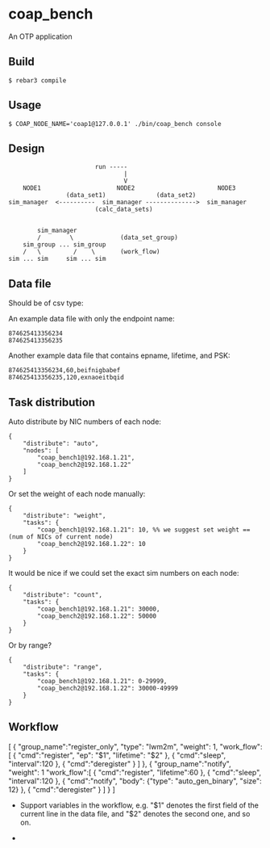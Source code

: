coap_bench
=====

An OTP application

Build
-----

    $ rebar3 compile

Usage
-----

    $ COAP_NODE_NAME='coap1@127.0.0.1' ./bin/coap_bench console

Design
------

```
                        run -----
                                |
                                V
    NODE1                     NODE2                       NODE3
                (data_set1)              (data_set2)
sim_manager  <----------  sim_manager -------------->  sim_manager
                        (calc_data_sets)


        sim_manager
        /        \             (data_set_group)
    sim_group ... sim_group
    /   \         /    \       (work_flow)
sim ... sim     sim ... sim
```

Data file
---------

Should be of csv type:

An example data file with only the endpoint name:

```
874625413356234
874625413356235
```

Another example data file that contains epname, lifetime, and PSK:

```
874625413356234,60,beifnigbabef
874625413356235,120,exnaoeitbqid
```

Task distribution
-----------------

Auto distribute by NIC numbers of each node:

```
{
    "distribute": "auto",
    "nodes": [
        "coap_bench1@192.168.1.21",
        "coap_bench2@192.168.1.22"
    ]
}
```

Or set the weight of each node manually:

```
{
    "distribute": "weight",
    "tasks": {
        "coap_bench1@192.168.1.21": 10, %% we suggest set weight == (num of NICs of current node)
        "coap_bench2@192.168.1.22": 10
    }
}
```

It would be nice if we could set the exact sim numbers on each node:

```
{
    "distribute": "count",
    "tasks": {
        "coap_bench1@192.168.1.21": 30000,
        "coap_bench2@192.168.1.22": 50000
    }
}
```

Or by range?

```
{
    "distribute": "range",
    "tasks": {
        "coap_bench1@192.168.1.21": 0-29999,
        "coap_bench2@192.168.1.22": 30000-49999
    }
}
```

Workflow
--------

[
    {
        "group_name":"register_only",
        "type": "lwm2m",
        "weight": 1,
        "work_flow":[
            {
                "cmd":"register",
                "ep": "$1",
                "lifetime": "$2"
            },
            {
                "cmd":"sleep",
                "interval":120
            },
            {
                "cmd":"deregister"
            }
        ]
    },
    {
        "group_name":"notify",
        "weight": 1
        "work_flow":[
            {
                "cmd":"register",
                "lifetime":60
            },
            {
                "cmd":"sleep",
                "interval":120
            },
            {
                "cmd":"notify",
                "body": {"type": "auto_gen_binary", "size": 12}
            },
            {
                "cmd":"deregister"
            }
        ]
    }
]

- Support variables in the workflow, e.g. "$1" denotes the first field of the current line in the data file, and "$2" denotes the second one, and so on.

- 